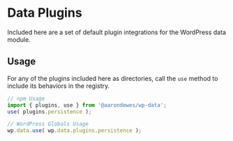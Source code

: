 # Data Plugins

Included here are a set of default plugin integrations for the WordPress data module.

## Usage

For any of the plugins included here as directories, call the `use` method to include its behaviors in the registry.

```js
// npm Usage
import { plugins, use } from '@aarondewes/wp-data';
use( plugins.persistence );

// WordPress Globals Usage
wp.data.use( wp.data.plugins.persistence );
```
